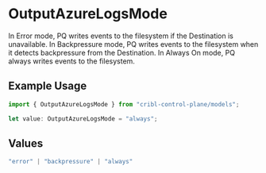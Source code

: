 # OutputAzureLogsMode

In Error mode, PQ writes events to the filesystem if the Destination is unavailable. In Backpressure mode, PQ writes events to the filesystem when it detects backpressure from the Destination. In Always On mode, PQ always writes events to the filesystem.

## Example Usage

```typescript
import { OutputAzureLogsMode } from "cribl-control-plane/models";

let value: OutputAzureLogsMode = "always";
```

## Values

```typescript
"error" | "backpressure" | "always"
```